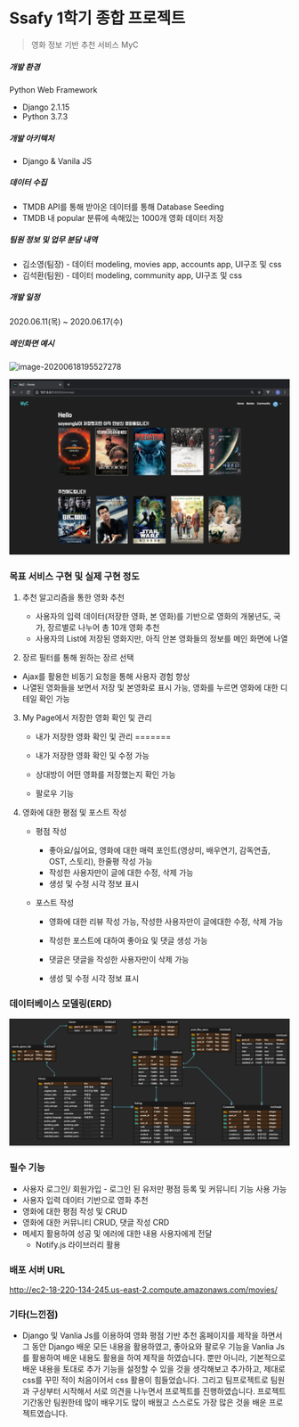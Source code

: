 # Ssafy 1학기 종합 프로젝트

> 영화 정보 기반 추천 서비스 MyC

##### 개발 환경 

Python Web Framework

- Django 2.1.15
- Python 3.7.3

##### 개발 아키텍처

- Django & Vanila JS

##### 데이터 수집

- TMDB API를 통해 받아온 데이터를 통해 Database Seeding
- TMDB 내 popular 분류에 속해있는 1000개 영화 데이터 저장

##### 팀원 정보 및 업무 분담 내역

- 김소영(팀장) - 데이터 modeling, movies app, accounts app, UI구조 및 css
- 김석환(팀원) - 데이터 modeling, community app, UI구조 및 css

##### 개발 일정

2020.06.11(목) ~ 2020.06.17(수)



##### 메인화면 예시

![image-20200618195527278](README.assets/image-20200618195527278.png)

![image-20200618195627899](README.assets/image-20200618195627899.png)





###  목표 서비스 구현 및 실제 구현 정도 

1. 추천 알고리즘을 통한 영화 추천

   - 사용자의 입력 데이터(저장한 영화, 본 영화)를 기반으로 영화의 개봉년도, 국가, 장르별로 나누어 총 10개 영화 추천
   - 사용자의 List에 저장된 영화지만, 아직 안본 영화들의 정보를 메인 화면에 나열

2.  장르 필터를 통해 원하는 장르 선택

   -  Ajax를 활용한 비동기 요청을 통해 사용자 경험 향상
   - 나열된 영화들을 보면서 저장 및 본영화로 표시 가능, 영화를 누르면 영화에 대한 디테일 확인 가능

3. My Page에서 저장한 영화 확인 및 관리

   - 내가 저장한 영화 확인 및 관리
    =======

   - 내가 저장한 영화 확인 및 수정 가능

   - 상대방이 어떤 영화를 저장했는지 확인 가능

   - 팔로우 기능

4. 영화에 대한 평점 및 포스트 작성

   - 평점 작성

     - 좋아요/싫어요, 영화에 대한 매력 포인트(영상미, 배우연기, 감독연출, OST, 스토리), 한줄평 작성 가능
     - 작성한 사용자만이 글에 대한 수정, 삭제 가능
     - 생성 및 수정 시각 정보 표시

   - 포스트 작성

     - 영화에 대한 리뷰 작성 가능, 작성한 사용자만이 글에대한 수정, 삭제 가능

     - 작성한 포스트에 대하여 좋아요 및 댓글 생성 가능

     - 댓글은  댓글을 작성한 사용자만이 삭제 가능

     - 생성 및 수정 시각 정보 표시

       

###  데이터베이스 모델링(ERD)

![erd](README.assets/erd.jpg)

###  필수 기능

- 사용자 로그인/ 회원가입 - 로그인 된 유저만 평점 등록 및 커뮤니티 기능 사용 가능
- 사용자 입력 데이터 기반으로 영화 추천
- 영화에 대한 평점 작성 및  CRUD
- 영화에 대한 커뮤니티 CRUD, 댓글 작성 CRD
- 메세지 활용하여 성공 및 에러에 대한 내용 사용자에게 전달
  - Notify.js 라이브러리 활용

 ### 배포 서버 URL

http://ec2-18-220-134-245.us-east-2.compute.amazonaws.com/movies/



 ### 기타(느낀점)

-  Django 및 Vanlia Js를 이용하여 영화 평점 기반 추천 홈페이지를 제작을 하면서 그 동안 Django 배운 모든 내용을 활용하였고, 좋아요와 팔로우 기능을 Vanlia Js를 활용하여 배운 내용도 활용을 하여 제작을 하였습니다. 뿐만 아니라, 기본적으로 배운 내용을 토대로 추가 기능을 설정할 수 있을 것을 생각해보고 추가하고, 제대로 css를 꾸민 적이 처음이어서 css 활용이 힘들었습니다. 그리고 팀프로젝트로 팀원과 구상부터 시작해서 서로 의견을 나누면서 프로젝트를 진행하였습니다. 프로젝트 기간동안 팀원한테 많이 배우기도 많이 배웠고 스스로도 가장 많은 것을 배운 프로젝트였습니다.
